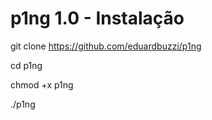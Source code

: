 # p1ng 1.0 - Instalação

git clone https://github.com/eduardbuzzi/p1ng

cd p1ng

chmod +x p1ng

./p1ng
